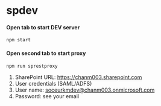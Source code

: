 # spdev

#### Open tab to start DEV server
```npm start```
#### Open second tab to start proxy
```npm run sprestproxy```
1. SharePoint URL: https://chanm003.sharepoint.com
2. User credentials (SAML/ADFS)
3. User name: soceurkmdev@chanm003.onmicrosoft.com
4. Password: see your email


